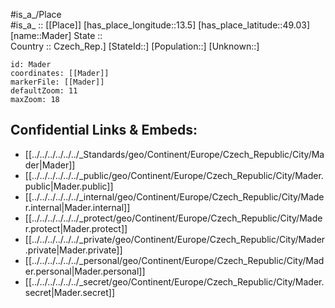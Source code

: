 ﻿---
location: [49.03,13.5] 
mapzoom: [7,12] 
mapmarker: city 
type: City
tags:
- geo/City


SpocWebEntityId: 32207
isDeleted: false
confidential: public

---
#is_a_/Place  
#is_a_ :: [[Place]] 
[has_place_longitude::13.5] 
[has_place_latitude::49.03] 
[name::Mader] 
State ::  
Country :: Czech_Rep.] 
[StateId::] 
[Population::] 
[Unknown::] 


```leaflet
id: Mader
coordinates: [[Mader]] 
markerFile: [[Mader]] 
defaultZoom: 11 
maxZoom: 18
```


## Confidential Links & Embeds: 
- [[../../../../../../_Standards/geo/Continent/Europe/Czech_Republic/City/Mader|Mader]] 
- [[../../../../../../_public/geo/Continent/Europe/Czech_Republic/City/Mader.public|Mader.public]] 
- [[../../../../../../_internal/geo/Continent/Europe/Czech_Republic/City/Mader.internal|Mader.internal]] 
- [[../../../../../../_protect/geo/Continent/Europe/Czech_Republic/City/Mader.protect|Mader.protect]] 
- [[../../../../../../_private/geo/Continent/Europe/Czech_Republic/City/Mader.private|Mader.private]] 
- [[../../../../../../_personal/geo/Continent/Europe/Czech_Republic/City/Mader.personal|Mader.personal]] 
- [[../../../../../../_secret/geo/Continent/Europe/Czech_Republic/City/Mader.secret|Mader.secret]] 
